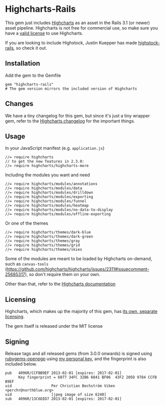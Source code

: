 # Highcharts-Rails

This gem just includes [Highcharts](http://highcharts.com/) as an asset in the Rails 3.1 (or newer) asset pipeline.
Highcharts is not free for commercial use, so make sure you have a [valid license](http://highcharts.com/license) to use Highcharts.

If you are looking to include Highstock, Justin Kuepper has made [highstock-rails](https://github.com/justinkuepper/highstock-rails), so check it out.

## Installation

Add the gem to the Gemfile

    gem "highcharts-rails"
    # The gem version mirrors the included version of Highcharts

## Changes

We have a tiny changelog for this gem, but since it's just a tiny wrapper gem,
refer to the [Highcharts changelog](http://www.highcharts.com/documentation/changelog#highcharts)
for the important things.

## Usage

In your JavaScript manifest (e.g. `application.js`)

    //= require highcharts
    // to get the new features in 2.3.0:
    //= require highcharts/highcharts-more

Including the modules you want and need

    //= require highcharts/modules/annotations
    //= require highcharts/modules/data
    //= require highcharts/modules/drilldown
    //= require highcharts/modules/exporting
    //= require highcharts/modules/funnel
    //= require highcharts/modules/heatmap
    //= require highcharts/modules/no-data-to-display
    //= require highcharts/modules/offline-exporting

Or one of the themes

    //= require highcharts/themes/dark-blue
    //= require highcharts/themes/dark-green
    //= require highcharts/themes/gray
    //= require highcharts/themes/grid
    //= require highcharts/themes/skies

Some of the modules are meant to be loaded by Highcharts on-demand, such as `canvas-tools` (https://github.com/highcharts/highcharts/issues/2311#issuecomment-25685317), so don't require them on your own.

Other than that, refer to the [Highcharts documentation](http://www.highcharts.com/docs)

## Licensing

Highcharts, which makes up the majority of this gem, has [its own, separate licensing](http://shop.highsoft.com/highcharts.html).

The gem itself is released under the MIT license

## Signing

Release tags and all released gems (from 3.0.0 onwards) is signed using [rubygems-openpgp](https://www.rubygems-openpgp-ca.org/) using [my personal key](https://eastblue.org/blag/contact/), and the fingerprint is also included below.

    pub   4096R/CCFBB9EF 2013-02-01 [expires: 2017-02-01]
          Key fingerprint = 6077 34FC 32B6 6041 BF06  43F2 205D 9784 CCFB B9EF
    uid                  Per Christian Bechström Viken <perchr@northblue.org>
    uid                  [jpeg image of size 6240]
    sub   4096R/13C6EED7 2013-02-01 [expires: 2017-02-01]
